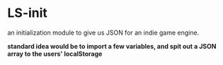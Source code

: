 # LS-init
an initialization module to give us JSON for an indie game engine. 

**standard idea would be to import a few variables, and spit out a JSON array to the users' localStorage**
